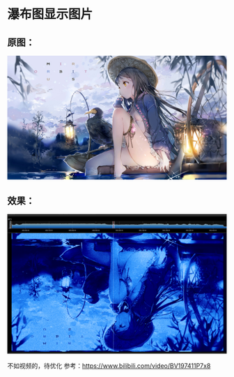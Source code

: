 # 瀑布图显示图片

## 原图：
![avatar](./1-1.jpg)
## 效果：
![avatar](./2.png)

不如视频的，待优化
参考：https://www.bilibili.com/video/BV197411P7x8